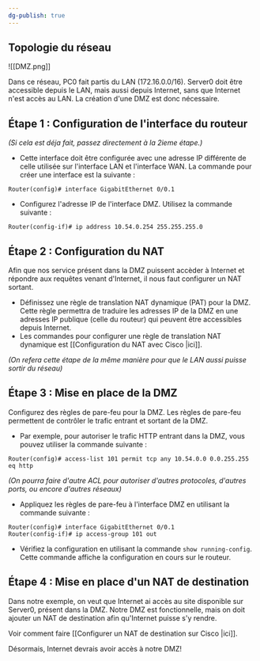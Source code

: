 ```yaml
---
dg-publish: true
---
```


## Topologie du réseau

![[DMZ.png]]

Dans ce réseau, PC0 fait partis du LAN (172.16.0.0/16). Server0 doit être accessible depuis le LAN, mais aussi depuis Internet, sans que Internet n'est accès au LAN. La création d'une DMZ est donc nécessaire. 

## Étape 1 : Configuration de l'interface du routeur 

*(Si cela est déja fait, passez directement à la 2ieme étape.)*

- Cette interface doit être configurée avec une adresse IP différente de celle utilisée sur l'interface LAN et l'interface WAN.  La commande pour créer une interface est la suivante :

```
Router(config)# interface GigabitEthernet 0/0.1
```

- Configurez l'adresse IP de l'interface DMZ. Utilisez la commande suivante :

```
Router(config-if)# ip address 10.54.0.254 255.255.255.0
```


## Étape 2 : Configuration du NAT

Afin que nos service présent dans la DMZ puissent accèder à Internet et répondre aux requêtes venant d'Internet, il nous faut configurer un NAT sortant. 

 - Définissez une règle de translation NAT dynamique (PAT) pour la DMZ. Cette règle permettra de traduire les adresses IP de la DMZ en une adresses IP publique (celle du routeur) qui peuvent être accessibles depuis Internet. 
  - Les commandes pour configurer une règle de translation NAT dynamique est [[Configuration du NAT avec Cisco |ici]].


*(On refera cette étape de la même manière pour que le LAN aussi puisse sortir du réseau)*

## Étape 3 : Mise en place de la DMZ

Configurez des règles de pare-feu pour la DMZ. Les règles de pare-feu permettent de contrôler le trafic entrant et sortant de la DMZ. 

- Par exemple, pour autoriser le trafic HTTP entrant dans la DMZ, vous pouvez utiliser la commande suivante :

```
Router(config)# access-list 101 permit tcp any 10.54.0.0 0.0.255.255 eq http
```

*(On pourra faire d'autre ACL pour autoriser d'autres protocoles, d'autres ports, ou encore d'autres réseaux)*

- Appliquez les règles de pare-feu à l'interface DMZ en utilisant la commande suivante :

```
Router(config)# interface GigabitEthernet 0/0.1 
Router(config-if)# ip access-group 101 out
```

- Vérifiez la configuration en utilisant la commande `show running-config`. Cette commande affiche la configuration en cours sur le routeur.

## Étape 4 : Mise en place d'un NAT de destination

Dans notre exemple, on veut que Internet ai accès au site disponible sur Server0, présent dans la DMZ.  Notre DMZ est fonctionnelle, mais on doit ajouter un NAT de destination afin qu'Internet puisse s'y rendre.

Voir comment faire [[Configurer un NAT de destination sur Cisco |ici]]. 

Désormais, Internet devrais avoir accès à notre DMZ! 


